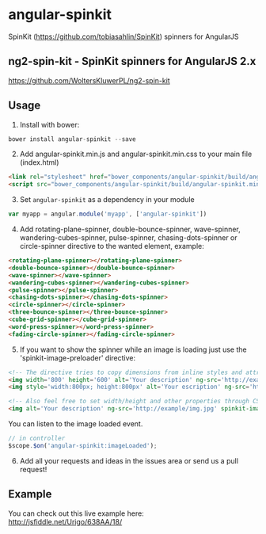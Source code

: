 angular-spinkit
===============

SpinKit (https://github.com/tobiasahlin/SpinKit) spinners for AngularJS

## ng2-spin-kit - SpinKit spinners for AngularJS 2.x

https://github.com/WoltersKluwerPL/ng2-spin-kit


## Usage
1. Install with bower:
  ```javascript
  bower install angular-spinkit --save
  ```

2. Add angular-spinkit.min.js and angular-spinkit.min.css to your main file (index.html)
  ```html
  <link rel="stylesheet" href="bower_components/angular-spinkit/build/angular-spinkit.min.css">
  <script src="bower_components/angular-spinkit/build/angular-spinkit.min.js"></script>
  ```

3. Set `angular-spinkit` as a dependency in your module
  ```javascript
  var myapp = angular.module('myapp', ['angular-spinkit'])
  ```

4. Add rotating-plane-spinner, double-bounce-spinner, wave-spinner, wandering-cubes-spinner, pulse-spinner, chasing-dots-spinner or circle-spinner directive to the wanted element, example:
  ```html
  <rotating-plane-spinner></rotating-plane-spinner>
<double-bounce-spinner></double-bounce-spinner>
<wave-spinner></wave-spinner>
<wandering-cubes-spinner></wandering-cubes-spinner>
<pulse-spinner></pulse-spinner>
<chasing-dots-spinner></chasing-dots-spinner>
<circle-spinner></circle-spinner>
<three-bounce-spinner></three-bounce-spinner>
<cube-grid-spinner></cube-grid-spinner>
<word-press-spinner></word-press-spinner>
<fading-circle-spinner></fading-circle-spinner>
  ```

5. If you want to show the spinner while an image is loading just use the 'spinkit-image-preloader' directive:
  ```html
  <!-- The directive tries to copy dimensions from inline styles and attributes to the spinner placeholder -->
  <img width='800' height='600' alt='Your description' ng-src='http://example/img.jpg' spinkit-image-preloader='rotating-plane-spinner' />
  <img style='width:800px; height:800px' alt='Your escription' ng-src='http://example/img.jpg' spinkit-image-preloader='rotating-plane-spinner' />

  <!-- Also feel free to set width/height and other properties through CSS just configure your own css-class using the 'spinkit-image-preloader-class' attribute (or use css-class by default "spinner-wrapper") -->
  <img alt='Your description' ng-src='http://example/img.jpg' spinkit-image-preloader='cube-grid-spinner' spinkit-image-preloader-class='rotating-plane-spinner' />
  ```
  You can listen to the image loaded event.
   ```javascript
  // in controller
  $scope.$on('angular-spinkit:imageLoaded');
  ```

6. Add all your requests and ideas in the issues area or send us a pull request!

## Example
You can check out this live example here: http://jsfiddle.net/Urigo/638AA/18/
